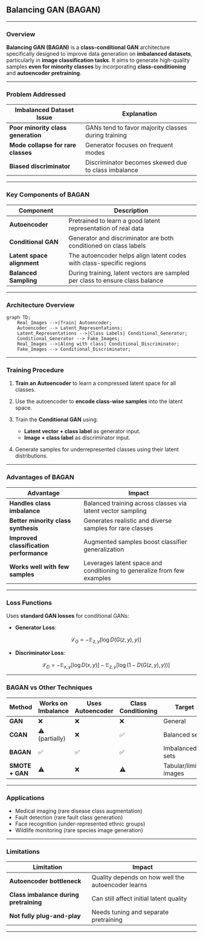 ## **Balancing GAN (BAGAN)**

---

### **Overview**

**Balancing GAN (BAGAN)** is a **class-conditional GAN** architecture specifically designed to improve data generation on **imbalanced datasets**, particularly in **image classification tasks**. It aims to generate high-quality samples **even for minority classes** by incorporating **class-conditioning** and **autoencoder pretraining**.

---

### **Problem Addressed**

| Imbalanced Dataset Issue           | Explanation                                         |
| ---------------------------------- | --------------------------------------------------- |
| **Poor minority class generation** | GANs tend to favor majority classes during training |
| **Mode collapse for rare classes** | Generator focuses on frequent modes                 |
| **Biased discriminator**           | Discriminator becomes skewed due to class imbalance |

---

### **Key Components of BAGAN**

| Component                  | Description                                                                   |
| -------------------------- | ----------------------------------------------------------------------------- |
| **Autoencoder**            | Pretrained to learn a good latent representation of real data                 |
| **Conditional GAN**        | Generator and discriminator are both conditioned on class labels              |
| **Latent space alignment** | The autoencoder helps align latent codes with class-specific regions          |
| **Balanced Sampling**      | During training, latent vectors are sampled per class to ensure class balance |

---

### **Architecture Overview**

```mermaid
graph TD;
    Real_Images -->|Train| Autoencoder;
    Autoencoder --> Latent_Representations;
    Latent_Representations -->|Class Labels| Conditional_Generator;
    Conditional_Generator --> Fake_Images;
    Real_Images -->|Along with class| Conditional_Discriminator;
    Fake_Images --> Conditional_Discriminator;
```

---

### **Training Procedure**

1. **Train an Autoencoder** to learn a compressed latent space for all classes.
2. Use the autoencoder to **encode class-wise samples** into the latent space.
3. Train the **Conditional GAN** using:

   * **Latent vector + class label** as generator input.
   * **Image + class label** as discriminator input.
4. Generate samples for underrepresented classes using their latent distributions.

---

### **Advantages of BAGAN**

| Advantage                               | Impact                                                                  |
| --------------------------------------- | ----------------------------------------------------------------------- |
| **Handles class imbalance**             | Balanced training across classes via latent vector sampling             |
| **Better minority class synthesis**     | Generates realistic and diverse samples for rare classes                |
| **Improved classification performance** | Augmented samples boost classifier generalization                       |
| **Works well with few samples**         | Leverages latent space and conditioning to generalize from few examples |

---

### **Loss Functions**

Uses **standard GAN losses** for conditional GANs:

* **Generator Loss**:

  $$
  \mathcal{L}_G = - \mathbb{E}_{z, y}[\log D(G(z, y), y)]
  $$

* **Discriminator Loss**:

  $$
  \mathcal{L}_D = - \mathbb{E}_{x, y}[\log D(x, y)] - \mathbb{E}_{z, y}[\log(1 - D(G(z, y), y))]
  $$

---

### **BAGAN vs Other Techniques**

| Method          | Works on Imbalance | Uses Autoencoder | Class Conditioning | Target                 |
| --------------- | ------------------ | ---------------- | ------------------ | ---------------------- |
| **GAN**         | ❌                  | ❌                | ❌                  | General                |
| **CGAN**        | ⚠️ (partially)     | ❌                | ✅                  | Balanced sets          |
| **BAGAN**       | ✅                  | ✅                | ✅                  | Imbalanced sets        |
| **SMOTE + GAN** | ⚠️                 | ❌                | ⚠️                 | Tabular/limited images |

---

### **Applications**

* Medical imaging (rare disease class augmentation)
* Fault detection (rare fault class generation)
* Face recognition (under-represented ethnic groups)
* Wildlife monitoring (rare species image generation)

---

### **Limitations**

| Limitation                             | Impact                                             |
| -------------------------------------- | -------------------------------------------------- |
| **Autoencoder bottleneck**             | Quality depends on how well the autoencoder learns |
| **Class imbalance during pretraining** | Can still affect initial latent quality            |
| **Not fully plug-and-play**            | Needs tuning and separate pretraining              |

---
